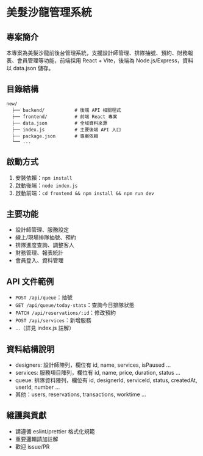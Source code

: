 # 美髮沙龍管理系統

## 專案簡介
本專案為美髮沙龍前後台管理系統，支援設計師管理、排隊抽號、預約、財務報表、會員管理等功能，前端採用 React + Vite，後端為 Node.js/Express，資料以 data.json 儲存。

## 目錄結構
```
new/
  ├── backend/           # 後端 API 相關程式
  ├── frontend/          # 前端 React 專案
  ├── data.json          # 全域資料來源
  ├── index.js           # 主要後端 API 入口
  ├── package.json       # 專案依賴
  └── ...
```

## 啟動方式
1. 安裝依賴：`npm install`
2. 啟動後端：`node index.js`
3. 啟動前端：`cd frontend && npm install && npm run dev`

## 主要功能
- 設計師管理、服務設定
- 線上/現場排隊抽號、預約
- 排隊進度查詢、調整客人
- 財務管理、報表統計
- 會員登入、資料管理

## API 文件範例
- `POST /api/queue`：抽號
- `GET /api/queue/today-stats`：查詢今日排隊狀態
- `PATCH /api/reservations/:id`：修改預約
- `POST /api/services`：新增服務
- ...（詳見 index.js 註解）

## 資料結構說明
- designers: 設計師陣列，欄位有 id, name, services, isPaused ...
- services: 服務項目陣列，欄位有 id, name, price, duration, status ...
- queue: 排隊資料陣列，欄位有 id, designerId, serviceId, status, createdAt, userId, number ...
- 其他：users, reservations, transactions, worktime ...

## 維護與貢獻
- 請遵循 eslint/prettier 格式化規範
- 重要邏輯請加註解
- 歡迎 issue/PR 